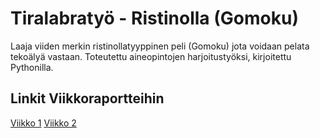 # Tiralabratyö - Ristinolla (Gomoku)

Laaja viiden merkin ristinollatyyppinen peli (Gomoku) jota voidaan pelata tekoälyä vastaan. Toteutettu aineopintojen harjoitustyöksi, kirjoitettu Pythonilla.

## Linkit Viikkoraportteihin

[Viikko 1](dokumentaatio/viikko1.md)
[Viikko 2](dokumentaatio/viikko2.md)
